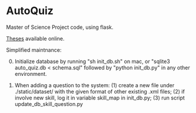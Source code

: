 # AutoQuiz
Master of Science Project code, using flask.

[Theses](https://www2.eecs.berkeley.edu/Pubs/TechRpts/2018/EECS-2018-54.html) available online.


Simplified maintnance:

0. Initialize database by running "sh init_db.sh" on mac, or "sqlite3 auto_quiz.db < schema.sql" followed by "python init_db.py" in any other environment.

1. When adding a question to the system: (1) create a new file under ./static/dataset/ with the given format of other existing .xml files; (2) if involve new skill, log it in variable skill_map in init_db.py; (3) run script update_db_skill_question.py
